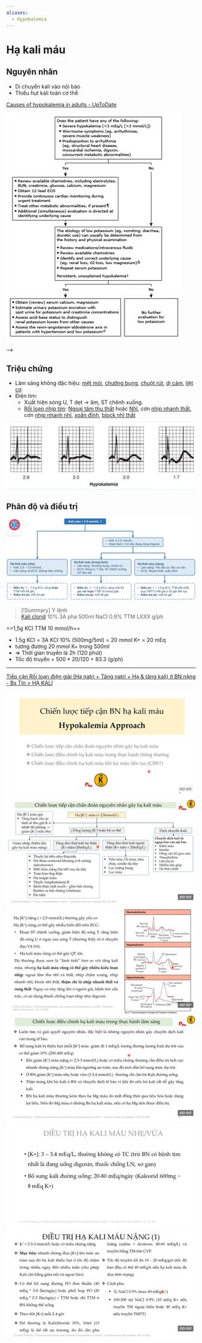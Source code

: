 ```yaml
---
aliases:
  - Hypokalemia
---
```

# Hạ kali máu  
## Nguyên nhân  
- Di chuyển kali vào nội bào  
- Thiếu hụt kali toàn cơ thể  
  
[Causes of hypokalemia in adults - UpToDate](./Fluid%20and%20electrolytes/Causes%20of%20hypokalemia%20in%20adults%20-%20UpToDate.md)  
  
![hạ kali máu-20241219212307816.webp](../200%20FILES/201%20Image/h%E1%BA%A1%20kali%20m%C3%A1u-20241219212307816.webp)  
  
-->   
  
## Triệu chứng  
- Lâm sàng không đặc hiệu: [mệt mỏi](m%E1%BB%87t%20m%E1%BB%8Fi.md), [chướng bụng](ch%C6%B0%E1%BB%9Bng%20b%E1%BB%A5ng.md), [chuột rút](chu%E1%BB%99t%20r%C3%BAt.md), [dị cảm](d%E1%BB%8B%20c%E1%BA%A3m.md), [liệt cơ](li%E1%BB%87t%20c%C6%A1.md).  
- Điện tim:  
	- Xuất hiện sóng U, T dẹt → âm, ST chênh xuống.  
	- [Rối loạn nhịp tim](R%E1%BB%91i%20lo%E1%BA%A1n%20nh%E1%BB%8Bp%20tim.md): [Ngoại tâm thu thất](Ngo%E1%BA%A1i%20t%C3%A2m%20thu%20th%E1%BA%A5t.md) hoặc [Nhĩ](Ngo%E1%BA%A1i%20t%C3%A2m%20thu%20nh%C4%A9.md), cơn [nhịp nhanh thất](nh%E1%BB%8Bp%20nhanh%20th%E1%BA%A5t.md), cơn [nhịp nhanh nhĩ](nh%E1%BB%8Bp%20nhanh%20nh%C4%A9.md), [xoắn đỉnh](xo%E1%BA%AFn%20%C4%91%E1%BB%89nh.md), [block nhĩ thất](block%20nh%C4%A9%20th%E1%BA%A5t.md)  
  
![hạ kali máu-1713427194494.jpeg](../200%20FILES/201%20Image/image/h%E1%BA%A1%20kali%20m%C3%A1u-1713427194494.jpeg)  
## Phân độ và điều trị  
![hạ kali máu-1713427250724.jpeg](../200%20FILES/201%20Image/image/h%E1%BA%A1%20kali%20m%C3%A1u-1713427250724.jpeg)  
  
  
> [!Summary] Y lệnh  
> [Kali clorid](./Kali%20clorid.md) 10% 3A pha 500ml NaCl 0.9% TTM LXXX g/ph  
  
==1,5g KCl TTM 10 mmol/h==  
- 1.5g KCl = 3A KCl 10% (500mg/5ml) = 20 mmol K+ = 20 mEq  
- tương đương 20 mmol K+ trong 500ml  
- => Thời gian truyền là 2h (120 phút)  
- Tốc độ truyền = $500*20/120$ = 83.3 (g/ph)  
  
---  
[Tiếp cận Rối loạn điện giải (Hạ natri + Tăng natri + Hạ & tăng kali) ở BN nặng - Bs Tín > HẠ KALI](../Ti%E1%BA%BFp%20c%E1%BA%ADn%20R%E1%BB%91i%20lo%E1%BA%A1n%20%C4%91i%E1%BB%87n%20gi%E1%BA%A3i%20(H%E1%BA%A1%20natri%20+%20T%C4%83ng%20natri%20+%20H%E1%BA%A1%20&%20t%C4%83ng%20kali)%20%E1%BB%9F%20BN%20n%E1%BA%B7ng%20-%20Bs%20T%C3%ADn.md#HẠ%20KALI)  
  
![Tiếp cận Rối loạn điện giải (Hạ natri + Tăng natri + Hạ & tăng kali) ở BN nặng - Bs Tín-20240902203854084.webp](../200%20FILES/201%20Image/Ti%E1%BA%BFp%20c%E1%BA%ADn%20R%E1%BB%91i%20lo%E1%BA%A1n%20%C4%91i%E1%BB%87n%20gi%E1%BA%A3i%20(H%E1%BA%A1%20natri%20+%20T%C4%83ng%20natri%20+%20H%E1%BA%A1%20&%20t%C4%83ng%20kali)%20%E1%BB%9F%20BN%20n%E1%BA%B7ng%20-%20Bs%20T%C3%ADn-20240902203854084.webp)  
![Tiếp cận Rối loạn điện giải (Hạ natri + Tăng natri + Hạ & tăng kali) ở BN nặng - Bs Tín-20240902203902978.webp](../200%20FILES/201%20Image/Ti%E1%BA%BFp%20c%E1%BA%ADn%20R%E1%BB%91i%20lo%E1%BA%A1n%20%C4%91i%E1%BB%87n%20gi%E1%BA%A3i%20(H%E1%BA%A1%20natri%20+%20T%C4%83ng%20natri%20+%20H%E1%BA%A1%20&%20t%C4%83ng%20kali)%20%E1%BB%9F%20BN%20n%E1%BA%B7ng%20-%20Bs%20T%C3%ADn-20240902203902978.webp)  
![Tiếp cận Rối loạn điện giải (Hạ natri + Tăng natri + Hạ & tăng kali) ở BN nặng - Bs Tín-20240902203930131.webp](../200%20FILES/201%20Image/Ti%E1%BA%BFp%20c%E1%BA%ADn%20R%E1%BB%91i%20lo%E1%BA%A1n%20%C4%91i%E1%BB%87n%20gi%E1%BA%A3i%20(H%E1%BA%A1%20natri%20+%20T%C4%83ng%20natri%20+%20H%E1%BA%A1%20&%20t%C4%83ng%20kali)%20%E1%BB%9F%20BN%20n%E1%BA%B7ng%20-%20Bs%20T%C3%ADn-20240902203930131.webp)  
![Tiếp cận Rối loạn điện giải (Hạ natri + Tăng natri + Hạ & tăng kali) ở BN nặng - Bs Tín-20240902203948645.webp](../200%20FILES/201%20Image/Ti%E1%BA%BFp%20c%E1%BA%ADn%20R%E1%BB%91i%20lo%E1%BA%A1n%20%C4%91i%E1%BB%87n%20gi%E1%BA%A3i%20(H%E1%BA%A1%20natri%20+%20T%C4%83ng%20natri%20+%20H%E1%BA%A1%20&%20t%C4%83ng%20kali)%20%E1%BB%9F%20BN%20n%E1%BA%B7ng%20-%20Bs%20T%C3%ADn-20240902203948645.webp)  
![Tiếp cận Rối loạn điện giải (Hạ natri + Tăng natri + Hạ & tăng kali) ở BN nặng - Bs Tín-20240902204241299.webp](../200%20FILES/201%20Image/Ti%E1%BA%BFp%20c%E1%BA%ADn%20R%E1%BB%91i%20lo%E1%BA%A1n%20%C4%91i%E1%BB%87n%20gi%E1%BA%A3i%20(H%E1%BA%A1%20natri%20+%20T%C4%83ng%20natri%20+%20H%E1%BA%A1%20&%20t%C4%83ng%20kali)%20%E1%BB%9F%20BN%20n%E1%BA%B7ng%20-%20Bs%20T%C3%ADn-20240902204241299.webp)  
![Tiếp cận Rối loạn điện giải (Hạ natri + Tăng natri + Hạ & tăng kali) ở BN nặng - Bs Tín-20240902204120200.webp](../200%20FILES/201%20Image/Ti%E1%BA%BFp%20c%E1%BA%ADn%20R%E1%BB%91i%20lo%E1%BA%A1n%20%C4%91i%E1%BB%87n%20gi%E1%BA%A3i%20(H%E1%BA%A1%20natri%20+%20T%C4%83ng%20natri%20+%20H%E1%BA%A1%20&%20t%C4%83ng%20kali)%20%E1%BB%9F%20BN%20n%E1%BA%B7ng%20-%20Bs%20T%C3%ADn-20240902204120200.webp)  
